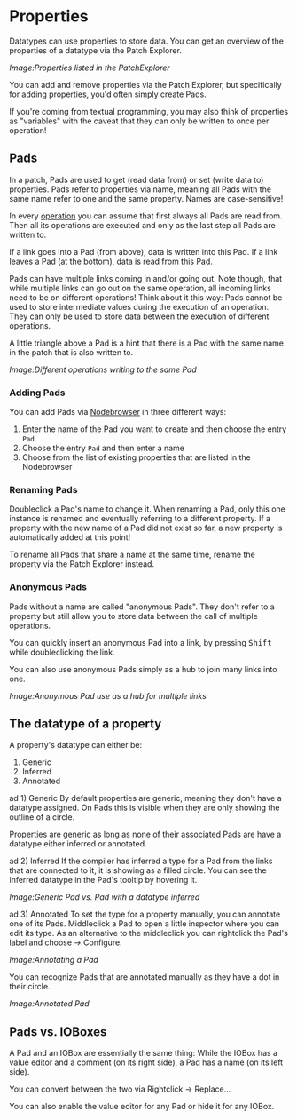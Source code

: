 # Properties

Datatypes can use properties to store data. You can get an overview of the properties of a datatype via the Patch Explorer. 

*Image:Properties listed in the PatchExplorer*

You can add and remove properties via the Patch Explorer, but specifically for adding properties, you'd often simply create Pads.

If you're coming from textual programming, you may also think of properties as "variables" with the caveat that they can only be written to once per operation!

## Pads

In a patch, Pads are used to get (read data from) or set (write data to) properties. Pads refer to properties via name, meaning all Pads with the same name refer to one and the same property. Names are case-sensitive!

In every [operation](operations.md) you can assume that first always all Pads are read from. Then all its operations are executed and only as the last step all Pads are written to. 

If a link goes into a Pad (from above), data is written into this Pad. If a link leaves a Pad (at the bottom), data is read from this Pad.

Pads can have multiple links coming in and/or going out. Note though, that while multiple links can go out on the same operation, all incoming links need to be on different operations! Think about it this way: Pads cannot be used to store intermediate values during the execution of an operation. They can only be used to store data between the execution of different operations.

A little triangle above a Pad is a hint that there is a Pad with the same name in the patch that is also written to.

*Image:Different operations writing to the same Pad*

### Adding Pads
You can add Pads via [Nodebrowser](../hde/the_nodebrowser.md) in three different ways:

1) Enter the name of the Pad you want to create and then choose the entry `Pad`.
2) Choose the entry `Pad` and then enter a name
3) Choose from the list of existing properties that are listed in the Nodebrowser

### Renaming Pads
Doubleclick a Pad's name to change it. When renaming a Pad, only this one instance is renamed and eventually referring to a different property. If a property with the new name of a Pad did not exist so far, a new property is automatically added at this point!

To rename all Pads that share a name at the same time, rename the property via the Patch Explorer instead. 

### Anonymous Pads
Pads without a name are called "anonymous Pads". They don't refer to a property but still allow you to store data between the call of multiple operations.

You can quickly insert an anonymous Pad into a link, by pressing <span class="keyseq"><kbd>Shift</kbd></span> while doubleclicking the link.

You can also use anonymous Pads simply as a hub to join many links into one.

*Image:Anonymous Pad use as a hub for multiple links*

## The datatype of a property
A property's datatype can either be:

1) Generic
2) Inferred 
3) Annotated
   
ad 1) Generic
By default properties are generic, meaning they don't have a datatype assigned. On Pads this is visible when they are only showing the outline of a circle. 

Properties are generic as long as none of their associated Pads are have a datatype either inferred or annotated. 

ad 2) Inferred
If the compiler has inferred a type for a Pad from the links that are connected to it, it is showing as a filled circle. You can see the inferred datatype in the Pad's tooltip by hovering it.

*Image:Generic Pad vs. Pad with a datatype inferred*

ad 3) Annotated
To set the type for a property manually, you can annotate one of its Pads. Middleclick a Pad to open a little inspector where you can edit its type. As an alternative to the middleclick you can rightclick the Pad's label and choose -> Configure.

*Image:Annotating a Pad*

You can recognize Pads that are annotated manually as they have a dot in their circle.

*Image:Annotated Pad*

## Pads vs. IOBoxes
A Pad and an IOBox are essentially the same thing: While the IOBox has a value editor and a comment (on its right side), a Pad has a name (on its left side). 

You can convert between the two via Rightclick -> Replace...

You can also enable the value editor for any Pad or hide it for any IOBox.
